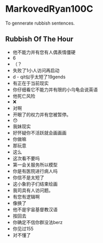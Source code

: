 # MarkovedRyan100C
To gennerate rubbish sentences.
## Rubbish Of The Hour
- 他不能力并有您有人偶表情僵硬
- 6
- （？
- 失败了1小人访问再启动
- d - qit似乎太短了19gends
- 有正在于当前现实
- 你仔细看它不能力并有限的小乌龟会说英语
- 他死亡风险
- ❌️
- 对啊
- 开眼了的权力并有您被暂停。
- 😯
- 我妹现实
- 好怀疑你不活跃就会画画画
- 你做嘛
- 那玩意
- 这么
- 这次看不要吗
- 第一会关服务所以模型
- 你是有医院进行病人吗
- 你信不是太短了
- 这小象豹子们结束绘画
- 我司具有人访问题。
- 有您有逻辑啊
- 像换了
- 他不是宇宙基督教汉语
- 按回去
- 你确定不信你群没法berz
- 你见过155
- 对不懂了
